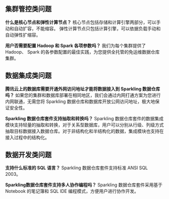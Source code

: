 
## 集群管控类问题
**什么是核心节点和弹性计算节点？**
核心节点包括存储和计算引擎两部分，可以手动和自动扩容，不能缩容。
弹性计算节点只包括计算引擎，可以依据负载手动和自动弹性扩缩容。

**用户否需要配置 Hadoop 和 Spark 各项参数吗？**
我们为每个集群提供了 Hadoop、 Spark 的各参数配置的最佳实践，为您提供全托管的免运维数据仓库集群。

## 数据集成类问题
**腾讯云上的数据库需要开通外网访问地址才能将数据接入到 Sparkling 数据仓库吗？**
如果您的集群和数据库部署在相同地区，我们会通过内网打通方案为您进行内网联通，无需您将 Sparkling 数据仓库和数据库开放公网访问地址，极大地保证安全性。

**Sparkling 数据仓库套件支持抽取和转换吗？**
Sparkling 数据仓库套件的数据集成模块支持轻量的抽取和转换，对于关系型数据库，用户可以分别从行级、列级方式抽取目标数据接入数据仓库。对于非结构化和半结构化的数据，集成模块也支持在接入过程中的结构化。

## 数据开发类问题
**支持什么标准的 SQL 语言？**
Sparkling 数据仓库套件支持标准 ANSI SQL 2003。

**Sparkling数据仓库套件支持多人协作编程吗？**
Sparkling 数据仓库套件采用基于 Notebook 的笔记簿和 SQL IDE 编程模式，方便用户进行协作开发。

